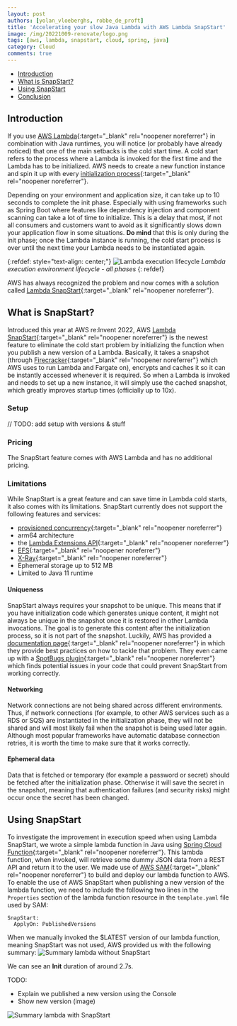 ```yaml
---
layout: post
authors: [yolan_vloeberghs, robbe_de_proft]
title: 'Accelerating your slow Java Lambda with AWS Lambda SnapStart'
image: /img/20221009-renovate/logo.png
tags: [aws, lambda, snapstart, cloud, spring, java]
category: Cloud
comments: true
---
```


- [Introduction](#introduction)
- [What is SnapStart?](#what-is-snapstart)
- [Using SnapStart](#using-snapstart)
- [Conclusion](#conclusion)

## Introduction
If you use [AWS Lambda](https://aws.amazon.com/lambda/){:target="_blank" rel="noopener noreferrer"} in combination with Java runtimes, you will notice (or probably have already noticed) that one of the main setbacks is the cold start time.
A cold start refers to the process where a Lambda is invoked for the first time and the Lambda has to be initialized.
AWS needs to create a new function instance and spin it up with every [initialization process](https://docs.aws.amazon.com/lambda/latest/dg/lambda-runtime-environment.html#runtimes-lifecycle-ib){:target="_blank" rel="noopener noreferrer"}. 

Depending on your environment and application size, it can take up to 10 seconds to complete the init phase.
Especially with using frameworks such as Spring Boot where features like dependency injection and component scanning can take a lot of time to initialize.
This is a delay that most, if not all consumers and customers want to avoid as it significantly slows down your application flow in some situations.
**Do mind** that this is only during the init phase; once the Lambda instance is running, the cold start process is over until the next time your Lambda needs to be instantiated again.

{:refdef: style="text-align: center;"}
<img src="{{ '/img/2022-12-23-aws-lambda-snapstart-spring-cloud-function/lambda-execution-lifecycle.png' | prepend: site.baseurl }}" alt="Lambda execution lifecycle" class="image center" style="margin:0px auto; max-width:100%">
_Lambda execution environment lifecycle - all phases_
{: refdef}

AWS has always recognized the problem and now comes with a solution called [Lambda SnapStart](https://docs.aws.amazon.com/lambda/latest/dg/snapstart.html){:target="_blank" rel="noopener noreferrer"}.

## What is SnapStart?
Introduced this year at AWS re:Invent 2022, AWS [Lambda SnapStart](https://docs.aws.amazon.com/lambda/latest/dg/snapstart.html){:target="_blank" rel="noopener noreferrer"} is the newest feature to eliminate the cold start problem by initializing the function when you publish a new version of a Lambda.
Basically, it takes a snapshot (through [Firecracker](https://firecracker-microvm.github.io/){:target="_blank" rel="noopener noreferrer"}  which AWS uses to run Lambda and Fargate on), encrypts and caches it so it can be instantly accessed whenever it is required.
So when a Lambda is invoked and needs to set up a new instance, it will simply use the cached snapshot, which greatly improves startup times (officially up to 10x).
### Setup
// TODO: add setup with versions & stuff
### Pricing
The SnapStart feature comes with AWS Lambda and has no additional pricing.

### Limitations
While SnapStart is a great feature and can save time in Lambda cold starts, it also comes with its limitations.
SnapStart currently does not support the following features and services:
- [provisioned concurrency](https://docs.aws.amazon.com/lambda/latest/dg/provisioned-concurrency.html){:target="_blank" rel="noopener noreferrer"}
- arm64 architecture
- the [Lambda Extensions API](https://docs.aws.amazon.com/lambda/latest/dg/runtimes-extensions-api.html){:target="_blank" rel="noopener noreferrer"}
- [EFS](https://aws.amazon.com/efs/){:target="_blank" rel="noopener noreferrer"}
- [X-Ray](https://aws.amazon.com/xray/){:target="_blank" rel="noopener noreferrer"}
- Ephemeral storage up to 512 MB
- Limited to Java 11 runtime

#### Uniqueness
SnapStart always requires your snapshot to be unique. 
This means that if you have initialization code which generates unique content, it might not always be unique in the snapshot once it is restored in other Lambda invocations.
The goal is to generate this content after the initialization process, so it is not part of the snapshot.
Luckily, AWS has provided a [documentation page](https://docs.aws.amazon.com/lambda/latest/dg/snapstart-uniqueness.html){:target="_blank" rel="noopener noreferrer"} in which they provide best practices on how to tackle that problem.
They even came up with a [SpotBugs plugin](https://github.com/aws/aws-lambda-snapstart-java-rules){:target="_blank" rel="noopener noreferrer"}  which finds potential issues in your code that could prevent SnapStart from working correctly.

#### Networking
Network connections are not being shared across different environments.
Thus, if network connections (for example, to other AWS services such as a RDS or SQS) are instantiated in the initialization phase, they will not be shared and will most likely fail when the snapshot is being used later again.
Although most popular frameworks have automatic database connection retries, it is worth the time to make sure that it works correctly.

#### Ephemeral data
Data that is fetched or temporary (for example a password or secret) should be fetched after the initialization phase.
Otherwise it will save the secret in the snapshot, meaning that authentication failures (and security risks) might occur once the secret has been changed.

## Using SnapStart
To investigate the improvement in execution speed when using Lambda SnapStart, we wrote a simple lambda function in Java using [Spring Cloud Function](https://spring.io/projects/spring-cloud-function){:target="_blank" rel="noopener noreferrer"}.
This lambda function, when invoked, will retrieve some dummy JSON data from a REST API and return it to the user.
We made use of [AWS SAM](https://docs.aws.amazon.com/serverless-application-model/latest/developerguide/what-is-sam.html){:target="_blank" rel="noopener noreferrer"} to build and deploy our lambda function to AWS.
To enable the use of AWS SnapStart when publishing a new version of the lambda function, we need to include the following two lines in the `Properties` section of the lambda function resource in the `template.yaml` file used by SAM:
```
SnapStart:
  ApplyOn: PublishedVersions
```

When we manually invoked the $LATEST version of our lambda function, meaning SnapStart was not used, AWS provided us with the following summary:
<img src="{{ '/img/2022-12-23-aws-lambda-snapstart-spring-cloud-function/summary-cold-start.jpeg' | prepend: site.baseurl }}" alt="Summary lambda without SnapStart" class="image fit">

We can see an **Init** duration of around 2.7s.

TODO:
- Explain we published a new version using the Console
- Show new version (image)
<img src="{{ '/img/2022-12-23-aws-lambda-snapstart-spring-cloud-function/summary-snapstart.jpeg' | prepend: site.baseurl }}" alt="Summary lambda with SnapStart" class="image fit">
